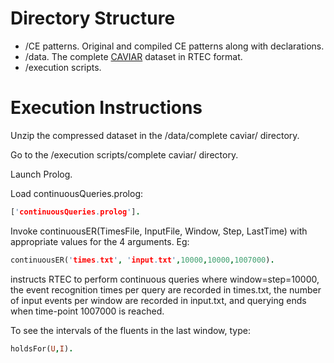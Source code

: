 # Directory Structure
- /CE patterns. Original and compiled CE patterns along with declarations.
- /data. The complete [CAVIAR](http://homepages.inf.ed.ac.uk/rbf/CAVIARDATA1/) dataset in RTEC format.
- /execution scripts. 

# Execution Instructions

Unzip the compressed dataset in the /data/complete caviar/ directory.

Go to the /execution scripts/complete caviar/ directory.

Launch Prolog.

Load continuousQueries.prolog:
```prolog
['continuousQueries.prolog'].
```

Invoke continuousER(TimesFile, InputFile, Window, Step, LastTime) with appropriate values for the 4 arguments. Eg:

```prolog
continuousER('times.txt', 'input.txt',10000,10000,1007000).
```
instructs RTEC to perform continuous queries where window=step=10000, the event recognition times per query are recorded in times.txt, the number of input events per window are recorded in input.txt, and querying ends when time-point 1007000 is reached.

To see the intervals of the fluents in the last window, type:

```prolog
holdsFor(U,I).
```

